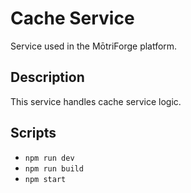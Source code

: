 # Cache Service

Service used in the MōtriForge platform.

## Description

This service handles cache service logic.

## Scripts
- `npm run dev`
- `npm run build`
- `npm start`
